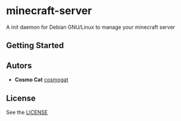 # minecraft-server
A init daemon for Debian GNU/Linux to manage your minecraft server

## Getting Started

## Autors
* **Cosmo Cat**  [cosmogat](https://github.com/cosmogat)
## License
See the [LICENSE](LICENSE)
